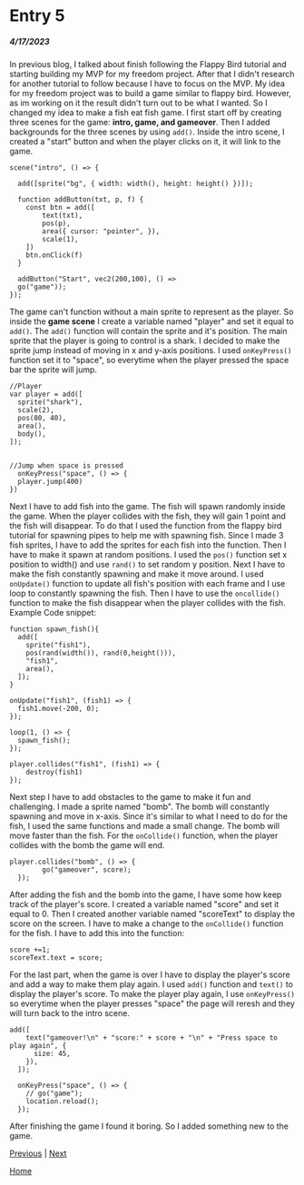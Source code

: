 # Entry 5
##### 4/17/2023

In previous blog, I talked about finish following the Flappy Bird tutorial and starting building my MVP for my freedom project. After that I didn't research for another tutorial to follow because I have to focus on the MVP. My idea for my freedom project was to build a game similar to flappy bird. However, as im working on it the result didn't turn out to be what I wanted. So I changed my idea to make a fish eat fish game. I first start off by creating three scenes for the game: **intro, game, and gameover**. Then I added backgrounds for the three scenes by using `add()`. Inside the intro scene, I created a "start" button and when the player clicks on it, it will link to the game.
```JS
scene("intro", () => {

  add([sprite("bg", { width: width(), height: height() })]);
  
  function addButton(txt, p, f) {
  	const btn = add([
  		text(txt),
  		pos(p),
  		area({ cursor: "pointer", }),
  		scale(1),
  	])
  	btn.onClick(f)
  }
  
  addButton("Start", vec2(200,100), () => 
  go("game"));
});
```
The game can't function without a main sprite to represent as the player. So inside the **game scene** I create a variable named "player" and set it equal to `add()`. The `add()` function will contain the sprite and it's position. The main sprite that the player is going to control is a shark. I decided to make the sprite jump instead of moving in x and y-axis positions. I used `onKeyPress()` function set it to "space", so everytime when the player pressed the space bar the sprite will jump.
```JS
//Player
var player = add([
  sprite("shark"),
  scale(2),
  pos(80, 40),
  area(),
  body(),
]);

  
//Jump when space is pressed
  onKeyPress("space", () => {
  player.jump(400)
})
```
Next I have to add fish into the game. The fish will spawn randomly inside the game. When the player collides with the fish, they will gain 1 point and the fish will disappear. To do that I used the function from the flappy bird tutorial for spawning pipes to help me with spawning fish. Since I made 3 fish sprites, I have to add the sprites for each fish into the function. Then I have to make it spawn at random positions. I used the `pos()` function set x position to width() and use `rand()` to set random y position. Next I have to make the fish constantly spawning and make it move around. I used `onUpdate()` function to update all fish's position with each frame and I use loop to constantly spawning the fish. Then I have to use the `oncollide()` function to make the fish disappear when the player collides with the fish.
Example Code snippet:
```JS
function spawn_fish(){
  add([
    sprite("fish1"),
    pos(rand(width()), rand(0,height())),
    "fish1",
    area(),
  ]);
}

onUpdate("fish1", (fish1) => {
  fish1.move(-200, 0);
});

loop(1, () => {
  spawn_fish();
});

player.collides("fish1", (fish1) => {
    destroy(fish1)
});
```
Next step I have to add obstacles to the game to make it fun and challenging. I made a sprite named "bomb". The bomb will constantly spawning and move in x-axis. Since it's similar to what I need to do for the fish, I used the same functions and made a small change.
The bomb will move faster than the fish. For the `onCollide()` function, when the player collides with the bomb the game will end. 
```JS
player.collides("bomb", () => { 
        go("gameover", score);
  });
```
After adding the fish and the bomb into the game, I have some how keep track of the player's score. I created a variable named "score" and set it equal to 0. Then I created another variable named "scoreText" to display the score on the screen. I have to make a change to the `onCollide()` function for the fish. I have to add this into the function:
```JS
score +=1;
scoreText.text = score;
```
For the last part, when the game is over I have to display the player's score and add a way to make them play again. I used `add()` function and `text()` to display the player's score. To make the player play again, I use `onKeyPress()` so everytime when the player presses "space" the page will reresh and they will turn back to the intro scene.
```JS
add([
    text("gameover!\n" + "score:" + score + "\n" + "Press space to play again", {
      size: 45,
    }),
  ]);

  onKeyPress("space", () => {
    // go("game");
    location.reload();
  });
```
After finishing the game I found it boring. So I added something new to the game. 












[Previous](entry04.md) | [Next](entry06.md)

[Home](../README.md)
